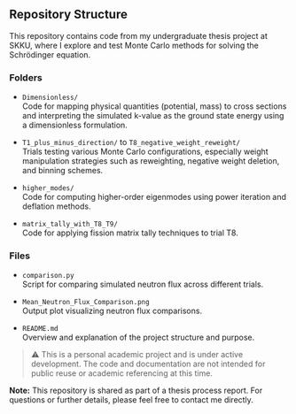 ## Repository Structure

This repository contains code from my undergraduate thesis project at SKKU, where I explore and test Monte Carlo methods for solving the Schrödinger equation.

### Folders

- `Dimensionless/`  
  Code for mapping physical quantities (potential, mass) to cross sections and interpreting the simulated k-value as the ground state energy using a dimensionless formulation.

- `T1_plus_minus_direction/` to `T8_negative_weight_reweight/`  
  Trials testing various Monte Carlo configurations, especially weight manipulation strategies such as reweighting, negative weight deletion, and binning schemes.

- `higher_modes/`  
  Code for computing higher-order eigenmodes using power iteration and deflation methods.

- `matrix_tally_with_T8_T9/`  
  Code for applying fission matrix tally techniques to trial T8.

### Files

- `comparison.py`  
  Script for comparing simulated neutron flux across different trials.

- `Mean_Neutron_Flux_Comparison.png`  
  Output plot visualizing neutron flux comparisons.

- `README.md`  
  Overview and explanation of the project structure and purpose.

> ⚠️ This is a personal academic project and is under active development. The code and documentation are not intended for public reuse or academic referencing at this time.

**Note:** This repository is shared as part of a thesis process report. For questions or further details, please feel free to contact me directly.
